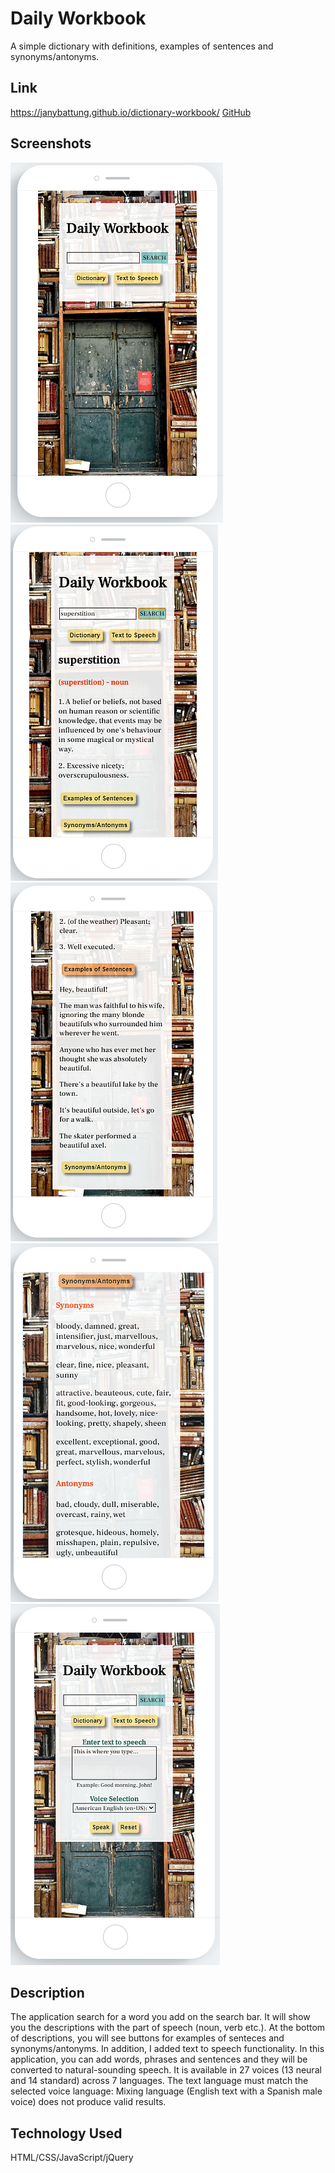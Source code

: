 # Daily Workbook
A simple dictionary with definitions, examples of sentences and synonyms/antonyms.

## Link 
https://janybattung.github.io/dictionary-workbook/
[GitHub](http://github.com)

## Screenshots
![word search](images/workbook1.PNG)
![definitions](/images/workbook2.PNG)
![examples of sentences](/images/workbook3.PNG)
![synonyms/antonyms](/images/workbook4.PNG)
![text to speech](/images/workbook5.PNG)

## Description
The application search for a word you add on the search bar. It will show you the descriptions with the part of speech (noun, verb etc.). At the bottom of descriptions, you will see buttons for examples of senteces and synonyms/antonyms. In addition, I added text to speech functionality. In this application, you can add words, phrases and sentences and they will be converted to natural-sounding speech. It is available in 27 voices (13 neural and 14 standard) across 7 languages. The text language must match the selected voice language: Mixing language (English text with a Spanish male voice) does not produce valid results.

## Technology Used
HTML/CSS/JavaScript/jQuery

